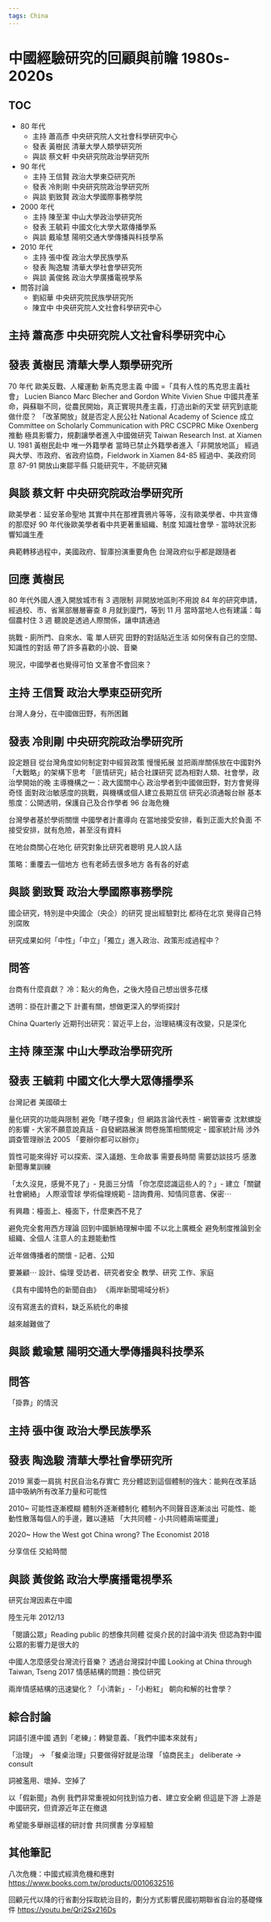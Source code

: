 ```yaml
---
tags: China
---
```

# 中國經驗研究的回顧與前瞻 1980s-2020s

## TOC
- 80 年代
    - 主持 蕭高彥 中央研究院人文社會科學研究中心
    - 發表 黃樹民 清華大學人類學研究所
    - 與談 蔡文軒 中央研究院政治學研究所
- 90 年代
    - 主持 王信賢 政治大學東亞研究所
    - 發表 冷則剛 中央研究院政治學研究所
    - 與談 劉致賢 政治大學國際事務學院
- 2000 年代
    - 主持 陳至潔 中山大學政治學研究所
    - 發表 王毓莉 中國文化大學大眾傳播學系
    - 與談 戴瑜慧 陽明交通大學傳播與科技學系
- 2010 年代
    - 主持 張中復 政治大學民族學系
    - 發表 陶逸駿 清華大學社會學研究所
    - 與談 黃俊銘 政治大學廣播電視學系
- 問答討論
    - 劉紹華 中央研究院民族學研究所
    - 陳宜中 中央研究院人文社會科學研究中心

## 主持 蕭高彥 中央研究院人文社會科學研究中心

## 發表 黃樹民 清華大學人類學研究所
70 年代 歐美反戰、人權運動
新馬克思主義
中國 =「具有人性的馬克思主義社會」
Lucien Bianco
Marc Blecher and Gordon White
Vivien Shue
中國共產革命，與蘇聯不同，從農民開始，真正實現共產主義，打造出新的天堂
研究到底能做什麼？
「改革開放」就是否定人民公社
National Academy of Science 成立 Committee on Scholarly Communication with PRC CSCPRC
Mike Oxenberg 推動
極具影響力，規劃讓學者進入中國做研究
Taiwan Research Inst. at Xiamen U.
1981 黃樹民赴中 唯一外籍學者
當時已禁止外籍學者進入「非開放地區」
經過與大學、市政府、省政府協商，Fieldwork in Xiamen 84-85
經過中、美政府同意 87-91 開放山東鄒平縣
只能研究牛，不能研究豬

## 與談 蔡文軒 中央研究院政治學研究所
歐美學者：延安革命聖地
其實中共在那裡賣鴉片等等，沒有歐美學者、中共宣傳的那麼好
90 年代後歐美學者看中共更著重組織、制度
知識社會學 - 當時狀況影響知識生產

典範轉移過程中，美國政府、智庫扮演重要角色
台灣政府似乎都是跟隨者

## 回應 黃樹民
80 年代外國人進入開放城市有 3 週限制
非開放地區則不用說
84 年的研究申請，經過校、市、省黨部層層審查
8 月就到廈門，等到 11 月
當時當地人也有建議：每個農村住 3 週
聽說是透過人際關係，讓申請通過

挑戰 - 廁所門、自來水、電
單人研究
田野的對話貼近生活
如何保有自己的空間、知識性的對話
帶了許多喜歡的小說、音樂

現況，中國學者也覺得可怕
文革會不會回來？

## 主持 王信賢 政治大學東亞研究所
台灣人身分，在中國做田野，有所困難

## 發表 冷則剛 中央研究院政治學研究所
設定題目
從台灣角度如何制定對中經貿政策
慢慢拓展
並把兩岸關係放在中國對外「大戰略」的架構下思考
「匪情研究」結合社課研究
認為相對人類、社會學，政治學開始的晚
主導機構之一：政大國關中心
政治學者到中國做田野，對方會覺得奇怪
面對政治敏感度的挑戰，與機構或個人建立長期互信
研究必須通報台辦
基本態度：公開透明，保護自己及合作學者
96 台海危機

台灣學者基於學術關懷
中國學者計畫導向
在當地接受安排，看到正面大於負面
不接受安排，就有危險，甚至沒有資料

在地台商關心在地化
研究對象比研究者聰明
見人說人話

策略：重覆去一個地方
也有老師去很多地方
各有各的好處

## 與談 劉致賢 政治大學國際事務學院
國企研究，特別是中央國企（央企）的研究
提出經驗對比
都待在北京
覺得自己特別腐敗

研究成果如何「中性」「中立」「獨立」進入政治、政策形成過程中？

## 問答
台商有什麼貢獻？
冷：點火的角色，之後大陸自己想出很多花樣

透明：掛在計畫之下
計畫有關，想做更深入的學術探討

China Quarterly 近期刊出研究：習近平上台，治理結構沒有改變，只是深化

## 主持 陳至潔 中山大學政治學研究所

## 發表 王毓莉 中國文化大學大眾傳播學系
台灣記者
美國碩士

量化研究的功能與限制
避免「瞎子摸象」但
網路言論代表性 - 網管審查
沈默螺旋的影響 - 大家不願意說真話 - 自發網路展演
問卷施策相關規定 - 國家統計局 涉外調查管理辦法 2005
「要辦你都可以辦你」

質性可能來得好
可以探索、深入議題、生命故事
需要長時間
需要訪談技巧
感激新聞專業訓練

「太久沒見，感覺不見了」- 見面三分情
「你怎麼認識這些人的？」- 建立「關鍵社會網絡」
人際滾雪球
學術倫理規範 - 諮詢費用、知情同意書、保密⋯

有興趣：檯面上、檯面下，什麼東西不見了

避免完全套用西方理論
回到中國脈絡理解中國
不以北上廣概全
避免制度推論到全組織、全個人
注意人的主題能動性

近年做傳播者的關懷 - 記者、公知

要兼顧⋯
設計、倫理
受訪者、研究者安全
教學、研究
工作、家庭

《具有中國特色的新聞自由》
《兩岸新聞場域分析》

沒有寫進去的資料，缺乏系統化的串接

越來越難做了

## 與談 戴瑜慧 陽明交通大學傳播與科技學系

## 問答
「掛靠」的情況

## 主持 張中復 政治大學民族學系

## 發表 陶逸駿 清華大學社會學研究所

2019 黨委一肩挑
村民自治名存實亡
充分體認到這個體制的強大：能夠在改革話語中吸納所有改革力量和可能性

2010~
可能性逐漸模糊
體制外逐漸體制化
體制內不同聲音逐漸淡出
可能性、能動性散落每個人的手邊，難以連結
「大共同體 - 小共同體兩端擺盪」

2020~
How the West got China wrong? The Economist 2018

分享信任
交給時間

## 與談 黃俊銘 政治大學廣播電視學系

研究台灣因素在中國

陸生元年 2012/13

「閱讀公眾」Reading public 的想像共同體
從吳介民的討論中消失
但認為對中國公眾的影響力是很大的

中國人怎麼感受台灣流行音樂？
透過台灣探討中國 Looking at China through Taiwan, Tseng 2017
情感結構的問題：換位研究

兩岸情感結構的迅速變化？「小清新」-「小粉紅」
朝向和解的社會學？

## 綜合討論

詞語引進中國
遇到「老練」：轉變意義、「我們中國本來就有」

「治理」 -> 「餐桌治理」只要做得好就是治理
「協商民主」 deliberate -> consult

詞被濫用、壞掉、空掉了

以「假新聞」為例
我們非常重視如何找到協力者、建立安全網
但這是下游
上游是中國研究，但資源近年正在撤退

希望能多舉辦這樣的研討會
共同撰書
分享經驗

## 其他筆記

八次危機：中國式經濟危機和應對
https://www.books.com.tw/products/0010632516

回顧元代以降的行省劃分採取統治目的，劃分方式影響民國初期聯省自治的基礎條件
https://youtu.be/Qri2Sx216Ds